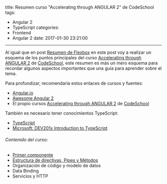 title: Resumen curso "Accelerating through ANGULAR 2" de CodeSchool
tags:
- Angular 2
- TypeScript
categories:
- Frontend
- Angular 2
date: 2017-01-30 23:21:00
---
Al igual que en post [Resumen de Flexbox]() en este post voy a realizar un esquema de los puntos
principales del curso [Accelerating through ANGULAR 2](https://www.codeschool.com/courses/accelerating-through-angular-2) de [CodeSchool](https://www.codeschool.com), este resumen es más un mero esquema para recordar algunos aspectos importantes que una guía para aprender sobre el tema.

Para profundizar, recomendaría estos enlaces de cursos y fuentes:

* [Angular.io](https://angular.io)
* [Awesome Angular 2](https://angularclass.github.io/awesome-angular2/#angular-2-material-design)
* El propio cursos [Accelerating through ANGULAR 2](https://www.codeschool.com/courses/accelerating-through-angular-2) de [CodeSchool](https://www.codeschool.com)

También es necesario tener conocimientos TypeScript:

* [TypeScript](https://www.typescriptlang.org)
* [Microsoft: DEV201x Introduction to TypeScript](https://courses.edx.org/courses/course-v1%3AMicrosoft%2BDEV201x%2B2015_T2/)


###### Contenido del curso:

* [Primer componente](/2017/01/30/angular2-primer-componente/)
* [Estructura de directivas, Pipes y Métodos](/2017/01/31/angular2-directivas/)
* Organización de código y modelo de datos
* Data Binding
* Servicios y HTTP
